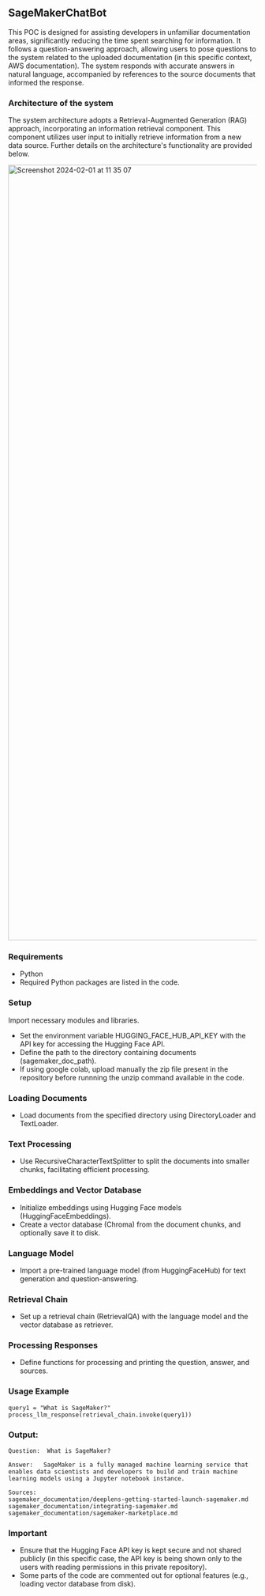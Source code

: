 ## SageMakerChatBot

This POC is designed for assisting developers in unfamiliar documentation areas, significantly reducing the time spent searching for information. It follows a question-answering approach, allowing users to pose questions to the system related to the uploaded documentation (in this specific context, AWS documentation). The system responds with accurate answers in natural language, accompanied by references to the source documents that informed the response.

### Architecture of the system
The system architecture adopts a Retrieval-Augmented Generation (RAG) approach, incorporating an information retrieval component. This component utilizes user input to initially retrieve information from a new data source. Further details on the architecture's functionality are provided below.

<img width="1569" alt="Screenshot 2024-02-01 at 11 35 07" src="https://github.com/PedroNunes99/LokaTechAssessment/assets/44478888/f2152d8b-8130-4338-bbbc-6c4c55cd66f6">

### Requirements
- Python
- Required Python packages are listed in the code.
### Setup
Import necessary modules and libraries.
- Set the environment variable HUGGING_FACE_HUB_API_KEY with the API key for accessing the Hugging Face API.
- Define the path to the directory containing documents (sagemaker_doc_path).
- If using google colab, upload manually the zip file present in the repository before runnning the unzip command available in the code.
### Loading Documents
- Load documents from the specified directory using DirectoryLoader and TextLoader.
### Text Processing
- Use RecursiveCharacterTextSplitter to split the documents into smaller chunks, facilitating efficient processing.
### Embeddings and Vector Database
- Initialize embeddings using Hugging Face models (HuggingFaceEmbeddings).
- Create a vector database (Chroma) from the document chunks, and optionally save it to disk.
### Language Model
- Import a pre-trained language model (from HuggingFaceHub) for text generation and question-answering.
### Retrieval Chain
- Set up a retrieval chain (RetrievalQA) with the language model and the vector database as retriever.
### Processing Responses
- Define functions for processing and printing the question, answer, and sources.
### Usage Example
```
query1 = "What is SageMaker?"
process_llm_response(retrieval_chain.invoke(query1))
```
### Output:
```
Question:  What is SageMaker?

Answer:   SageMaker is a fully managed machine learning service that enables data scientists and developers to build and train machine learning models using a Jupyter notebook instance.

Sources:
sagemaker_documentation/deeplens-getting-started-launch-sagemaker.md
sagemaker_documentation/integrating-sagemaker.md
sagemaker_documentation/sagemaker-marketplace.md
```

### Important
- Ensure that the Hugging Face API key is kept secure and not shared publicly (in this specific case, the API key is being shown only to the users with reading permissions in this private repository).
- Some parts of the code are commented out for optional features (e.g., loading vector database from disk).

